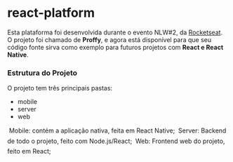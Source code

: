 <h1>react-platform</h1>

Esta plataforma foi desenvolvida durante o evento NLW#2, da <a href="https://rocketseat.com.br/">Rocketseat</a>. O projeto foi chamado de <strong>Proffy</strong>, e agora está disponível para que seu código fonte sirva como exemplo para futuros projetos com <strong>React e React Native</strong>.

<h3>Estrutura do Projeto</h3>

O projeto tem três principais pastas:
<ul><li>mobile</li><li>server</li><li>web</li></ul>

&#149; Mobile: contém a aplicação nativa, feita em React Native;
&#149; Server: Backend de todo o projeto, feito com Node.js/React;
&#149; Web: Frontend web do projeto, feito em React;
